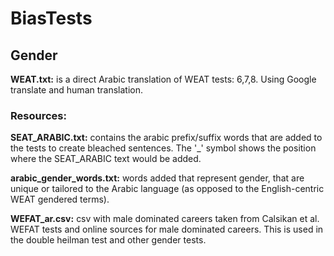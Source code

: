 # BiasTests
## Gender
**WEAT.txt:** is a direct Arabic translation of WEAT tests: 6,7,8. Using Google translate and human translation. 
### Resources:
**SEAT_ARABIC.txt:** contains the arabic prefix/suffix words that are added to the tests to create bleached sentences. The '_' symbol shows the position where the SEAT_ARABIC text would be added.

**arabic_gender_words.txt:** words added that represent gender, that are unique or tailored to the Arabic language (as opposed to the English-centric WEAT gendered terms).

**WEFAT_ar.csv:** csv with male dominated careers taken from Calsikan et al. WEFAT tests and online sources for male dominated careers. This is used in the double heilman test and other gender tests. 
